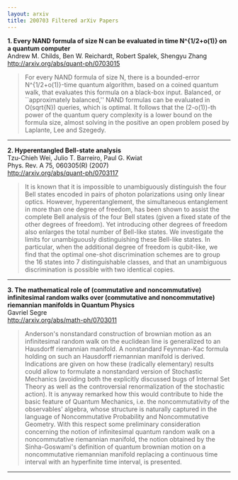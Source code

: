 ```yaml
---
layout: arxiv
title: 200703 Filtered arXiv Papers
---
```


**1.    Every NAND formula of size N can be evaluated in time N^{1/2+o(1)} on a quantum computer**  
Andrew M. Childs, Ben W. Reichardt, Robert Spalek, Shengyu Zhang  
http://arxiv.org/abs/quant-ph/0703015  
<blockquote>
<p>
For every NAND formula of size N, there is a bounded-error N^{1/2+o(1)}-time quantum algorithm, based on a coined quantum walk, that evaluates this formula on a black-box input. Balanced, or ``approximately balanced,'' NAND formulas can be evaluated in O(sqrt{N}) queries, which is optimal. It follows that the (2-o(1))-th power of the quantum query complexity is a lower bound on the formula size, almost solving in the positive an open problem posed by Laplante, Lee and Szegedy.
</p>
</blockquote>

------

**2.    Hyperentangled Bell-state analysis**  
Tzu-Chieh Wei, Julio T. Barreiro, Paul G. Kwiat  
Phys. Rev. A 75, 060305(R) (2007)  
http://arxiv.org/abs/quant-ph/0703117  
<blockquote>
<p>
It is known that it is impossible to unambiguously distinguish the four Bell states encoded in pairs of photon polarizations using only linear optics. However, hyperentanglement, the simultaneous entanglement in more than one degree of freedom, has been shown to assist the complete Bell analysis of the four Bell states (given a fixed state of the other degrees of freedom). Yet introducing other degrees of freedom also enlarges the total number of Bell-like states. We investigate the limits for unambiguously distinguishing these Bell-like states. In particular, when the additional degree of freedom is qubit-like, we find that the optimal one-shot discrimination schemes are to group the 16 states into 7 distinguishable classes, and that an unambiguous discrimination is possible with two identical copies.
</p>
</blockquote>

------

**3.    The mathematical role of (commutative and noncommutative) infinitesimal random walks over (commutative and noncommutative) riemannian manifolds in Quantum Physics**  
Gavriel Segre  
http://arxiv.org/abs/math-ph/0703011  
<blockquote>
<p>
Anderson's nonstandard construction of brownian motion as an infinitesimal random walk on the euclidean line is generalized to an Hausdorff riemannian manifold. A nonstandard Feynman-Kac formula holding on such an Hausdorff riemannian manifold is derived. Indications are given on how these (radically elementary) results could allow to formulate a nonstandard version of Stochastic Mechanics (avoiding both the explicitly discussed bugs of Internal Set Theory as well as the controversial renormalization of the stochastic action). It is anyway remarked how this would contribute to hide the basic feature of Quantum Mechanics, i.e. the noncommutativity of the observables' algebra, whose structure is naturally captured in the language of Noncommutative Probability and Noncommutative Geometry. With this respect some preliminary consideration concerning the notion of infinitesimal quantum random walk on a noncommutative riemannian manifold, the notion obtained by the Sinha-Goswami's definition of quantum brownian motion on a noncommutative riemannian manifold replacing a continuous time interval with an hyperfinite time interval, is presented.
</p>
</blockquote>

------

